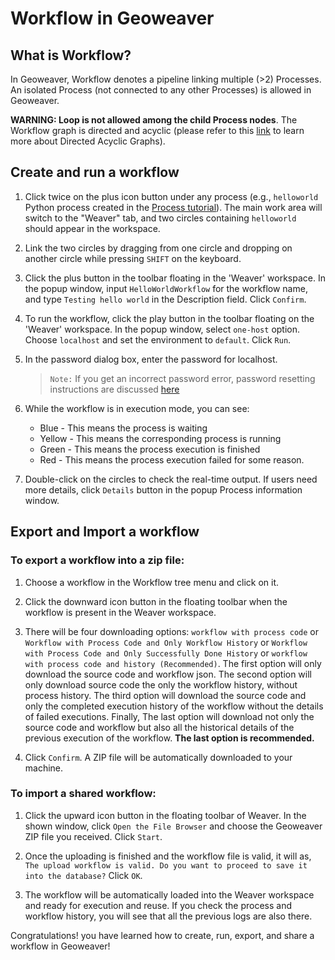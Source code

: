 
# Workflow in Geoweaver

## What is Workflow?

In Geoweaver, Workflow denotes a pipeline linking multiple (>2) Processes. An isolated Process (not connected to any other Processes) is allowed in Geoweaver. 
   
**WARNING: Loop is not allowed among the child Process nodes**. The Workflow graph is directed and acyclic (please refer to this [link](https://en.wikipedia.org/wiki/Directed_acyclic_graph) to learn more about Directed Acyclic Graphs).

## Create and run a workflow

1. Click twice on the plus icon button under any process (e.g., `helloworld` Python process created in the [Process tutorial](process.md)). The main work area will switch to the "Weaver" tab, and two circles containing `helloworld` should appear in the workspace.

2. Link the two circles by dragging from one circle and dropping on another circle while pressing `SHIFT` on the keyboard.

3. Click the plus button in the toolbar floating in the 'Weaver' workspace. In the popup window, input `HelloWorldWorkflow` for the workflow name, and type `Testing hello world` in the Description field. Click `Confirm`.

4. To run the workflow, click the play button in the toolbar floating on the 'Weaver' workspace. In the popup window, select `one-host` option. Choose `localhost` and set the environment to `default`. Click `Run`.

5. In the password dialog box, enter the password for localhost.
    
    >`Note:` If you get an incorrect password error, password resetting instructions are discussed [here](install.md)

6. While the workflow is in execution mode, you can see:
    * Blue - This means the process is waiting
    * Yellow - This means the corresponding process is running
    * Green - This means the process execution is finished
    * Red - This means the process execution failed for some reason.

7. Double-click on the circles to check the real-time output. If users need more details, click `Details` button in the popup Process information window.

## Export and Import a workflow

### To export a workflow into a zip file:

1. Choose a workflow in the Workflow tree menu and click on it. 

2. Click the downward icon button in the floating toolbar when the workflow is present in the Weaver workspace.

3. There will be four downloading options: `workflow with process code` or `Workflow with Process Code and Only Workflow History` or `Workflow with Process Code and Only Successfully Done History` or `workflow with process code and history (Recommended)`. The first option will only download the source code and workflow json. The second option will only download source code the only the workflow history, without process history. The third option will download the source code and only the completed execution history of the workflow without the details of failed executions. Finally, The last option will download not only the source code and workflow but also all the historical details of the previous execution of the workflow. **The last option is recommended.**

4. Click `Confirm`. A ZIP file will be automatically downloaded to your machine.

### To import a shared workflow:

1. Click the upward icon button in the floating toolbar of Weaver. In the shown window, click `Open the File Browser` and choose the Geoweaver ZIP file you received. Click `Start`.

2. Once the uploading is finished and the workflow file is valid,  it will as, `The upload workflow is valid. Do you want to proceed to save it into the database?` Click `OK`. 

3. The workflow will be automatically loaded into the Weaver workspace and ready for execution and reuse. If you check the process and workflow history, you will see that all the previous logs are also there. 

Congratulations! you have learned how to create, run, export, and share a workflow in Geoweaver!
